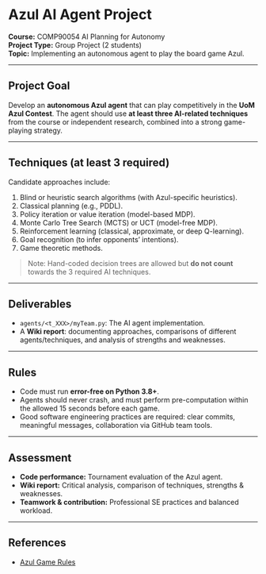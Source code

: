 # Azul AI Agent Project

**Course:** COMP90054 AI Planning for Autonomy  
**Project Type:** Group Project (2 students)  
**Topic:** Implementing an autonomous agent to play the board game Azul.  

---

## Project Goal
Develop an **autonomous Azul agent** that can play competitively in the **UoM Azul Contest**. The agent should use **at least three AI-related techniques** from the course or independent research, combined into a strong game-playing strategy.

---

## Techniques (at least 3 required)
Candidate approaches include:
1. Blind or heuristic search algorithms (with Azul-specific heuristics).  
2. Classical planning (e.g., PDDL).  
3. Policy iteration or value iteration (model-based MDP).  
4. Monte Carlo Tree Search (MCTS) or UCT (model-free MDP).  
5. Reinforcement learning (classical, approximate, or deep Q-learning).  
6. Goal recognition (to infer opponents’ intentions).  
7. Game theoretic methods.  

> Note: Hand-coded decision trees are allowed but **do not count** towards the 3 required AI techniques.

---

## Deliverables
- `agents/<t_XXX>/myTeam.py`: The AI agent implementation.  
- A **Wiki report**: documenting approaches, comparisons of different agents/techniques, and analysis of strengths and weaknesses.  

---

## Rules
- Code must run **error-free on Python 3.8+**.  
- Agents should never crash, and must perform pre-computation within the allowed 15 seconds before each game.  
- Good software engineering practices are required: clear commits, meaningful messages, collaboration via GitHub team tools.  

---

## Assessment
- **Code performance:** Tournament evaluation of the Azul agent.  
- **Wiki report:** Critical analysis, comparison of techniques, strengths & weaknesses.  
- **Teamwork & contribution:** Professional SE practices and balanced workload.  

---

## References
- [Azul Game Rules](https://www.ultraboardgames.com/azul/game-rules.php)  